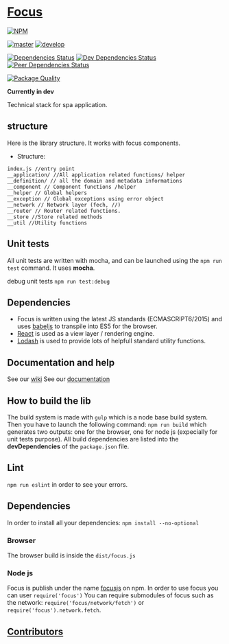 [Focus](https://kleegroup.github.io/focus-docs)
=======

[![NPM](https://nodei.co/npm/focus-core.png?downloads=true&downloadRank=true&stars=true)](https://nodei.co/npm/focus-core/)

[![master](https://travis-ci.org/KleeGroup/focus-core.svg?branch=master)](https://travis-ci.org/KleeGroup/focus-core)
[![develop](https://travis-ci.org/KleeGroup/focus-core.svg?branch=develop)](https://travis-ci.org/KleeGroup/focus-core)


[![Dependencies Status](https://david-dm.org/KleeGroup/focus-core.svg)](https://david-dm.org/KleeGroup/focus-core)
[![Dev Dependencies Status](https://david-dm.org/KleeGroup/focus-core/dev-status.svg)](https://david-dm.org/KleeGroup/focus-core?type=dev)
[![Peer Dependencies Status](https://david-dm.org/KleeGroup/focus-core/peer-status.svg)](https://david-dm.org/KleeGroup/focus-core?type=peer)

[![Package Quality](http://npm.packagequality.com/shield/focus-core.svg)](http://packagequality.com/#?package=focus-core)

**Currently in dev**

Technical stack for spa application.

## structure
Here is  the library structure. It works with focus components. 

- Structure:
```
index.js //entry point
__application/ //All application related functions/ helper
__definition/ // all the domain and metadata informations
__component // Component functions /helper
__helper // Global helpers
__exception // Global exceptions using error object
__network // Network layer (fech, //)
__router // Router related functions.
__store //Store related methods
__util //Utility functions
```

## Unit tests
All unit tests are written with mocha, and can be launched using the `npm run test` command.
It uses **mocha**.

debug unit tests
`npm run test:debug`


## Dependencies

- Focus is written using the latest JS standards (ECMASCRIPT6/2015) and uses [babeljs](https://babeljs.io/) to transpile into ES5 for the browser.
- [React](http://facebook.github.io/react/) is used as a view layer / rendering engine.
- [Lodash](https://lodash.com/) is used to provide lots of helpfull standard utility functions.

## Documentation and help
See our [wiki](https://github.com/KleeGroup/focus/wiki)
See our [documentation](https://kleegroup.github.io/focus-docs)


## How to build the lib
The build system is made with `gulp` which is a node base build system. 
Then you have to launch the following command: `npm run build` which generates two outputs: one for the browser, one for node js (expecially for unit tests purpose).
All build dependencies are listed into the **devDependencies** of the `package.json` file.

## Lint
`npm run eslint` in order to see your errors.

## Dependencies

In order to install all your dependencies: `npm install --no-optional`

### Browser

The browser build is inside the `dist/focus.js`

### Node js

Focus is publish under the name [focusjs](https://www.npmjs.com/package/focusjs) on npm.
In order to use focus you can user `require('focus')`
You can require submodules of focus such as the network: `require('focus/network/fetch')` or `require('focus').network.fetch`.

## [Contributors](https://github.com/KleeGroup/focus/graphs/contributors)
